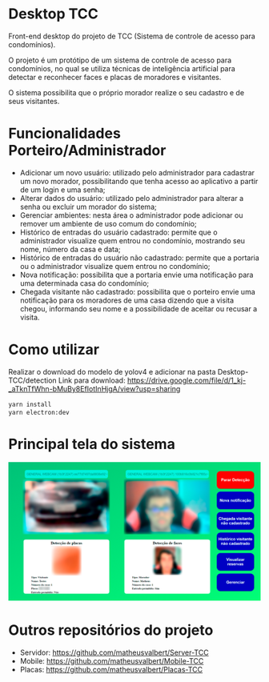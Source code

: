 # Desktop TCC

Front-end desktop do projeto de TCC (Sistema de controle de acesso para condomínios).

O projeto é um protótipo de um sistema de controle de acesso para condomínios, no qual se utiliza técnicas de inteligência artificial para detectar e reconhecer faces e placas de moradores e visitantes.

O sistema possibilita que o próprio morador realize o seu cadastro e de seus visitantes.

# Funcionalidades Porteiro/Administrador

- Adicionar um novo usuário: utilizado pelo administrador para cadastrar um novo morador, possibilitando que tenha acesso ao aplicativo a partir de um login e uma senha;
- Alterar dados do usuário: utilizado pelo administrador para alterar a senha ou excluir um morador do sistema;
- Gerenciar ambientes: nesta área o administrador pode adicionar ou remover um ambiente de uso comum do condomínio;
- Histórico de entradas do usuário cadastrado: permite que o administrador visualize quem entrou no condomínio, mostrando seu nome, número da casa e data;
- Histórico de entradas do usuário não cadastrado: permite que a portaria ou o administrador visualize quem entrou no condomínio;
- Nova notificação: possibilita que a portaria envie uma notificação para uma determinada casa do condomínio;
- Chegada visitante não cadastrado: possibilita que o porteiro envie uma notificação para os moradores de uma casa dizendo que a visita chegou, informando seu nome e a possibilidade de aceitar ou recusar a visita.

# Como utilizar

Realizar o download do modelo de yolov4 e adicionar na pasta Desktop-TCC/detection
Link para download: https://drive.google.com/file/d/1_kj-_aTknTfWhn-bMuBy8EfIotInHjgA/view?usp=sharing

```
yarn install
yarn electron:dev
```
# Principal tela do sistema

<p align="center">
  <img src="https://github.com/matheusvalbert/Desktop-TCC/blob/master/tela.png" />
</p>

# Outros repositórios do projeto

- Servidor: https://github.com/matheusvalbert/Server-TCC
- Mobile: https://github.com/matheusvalbert/Mobile-TCC
- Placas: https://github.com/matheusvalbert/Placas-TCC
